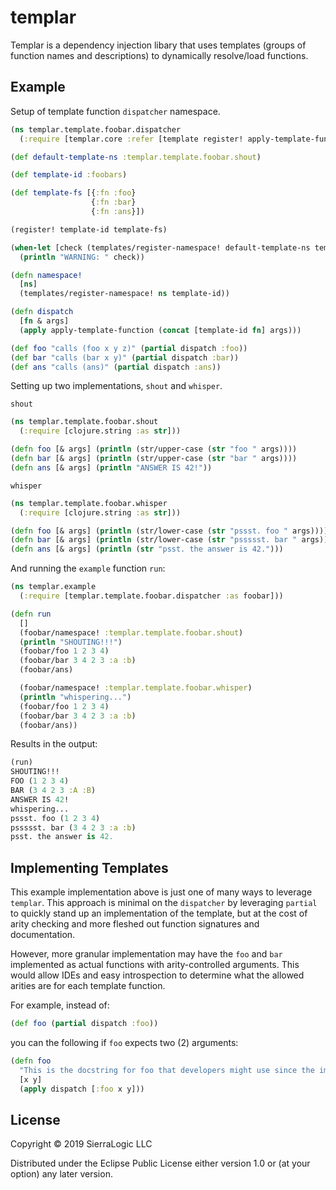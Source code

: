 # templar

Templar is a dependency injection libary that uses templates (groups of function names and descriptions) to 
dynamically resolve/load functions.

## Example

Setup of template function `dispatcher` namespace.

```clojure
(ns templar.template.foobar.dispatcher
  (:require [templar.core :refer [template register! apply-template-function] :as templates]))

(def default-template-ns :templar.template.foobar.shout)

(def template-id :foobars)

(def template-fs [{:fn :foo}
                  {:fn :bar}
                  {:fn :ans}])

(register! template-id template-fs)

(when-let [check (templates/register-namespace! default-template-ns template-id)]
  (println "WARNING: " check))

(defn namespace!
  [ns]
  (templates/register-namespace! ns template-id))

(defn dispatch
  [fn & args]
  (apply apply-template-function (concat [template-id fn] args)))

(def foo "calls (foo x y z)" (partial dispatch :foo))
(def bar "calls (bar x y)" (partial dispatch :bar))
(def ans "calls (ans)" (partial dispatch :ans))
```

Setting up two implementations, `shout` and `whisper`.

`shout`

```clojure
(ns templar.template.foobar.shout
  (:require [clojure.string :as str]))

(defn foo [& args] (println (str/upper-case (str "foo " args))))
(defn bar [& args] (println (str/upper-case (str "bar " args))))
(defn ans [& args] (println "ANSWER IS 42!"))
```

`whisper`

```clojure
(ns templar.template.foobar.whisper
  (:require [clojure.string :as str]))

(defn foo [& args] (println (str/lower-case (str "pssst. foo " args))))
(defn bar [& args] (println (str/lower-case (str "pssssst. bar " args))))
(defn ans [& args] (println (str "psst. the answer is 42.")))
```

And running the `example` function `run`:

```clojure
(ns templar.example
  (:require [templar.template.foobar.dispatcher :as foobar]))

(defn run
  []
  (foobar/namespace! :templar.template.foobar.shout)
  (println "SHOUTING!!!")
  (foobar/foo 1 2 3 4)
  (foobar/bar 3 4 2 3 :a :b)
  (foobar/ans)

  (foobar/namespace! :templar.template.foobar.whisper)
  (println "whispering...")
  (foobar/foo 1 2 3 4)
  (foobar/bar 3 4 2 3 :a :b)
  (foobar/ans))
```

Results in the output:

```clojure
(run)
SHOUTING!!!
FOO (1 2 3 4)
BAR (3 4 2 3 :A :B)
ANSWER IS 42!
whispering...
pssst. foo (1 2 3 4)
pssssst. bar (3 4 2 3 :a :b)
psst. the answer is 42.
```

## Implementing Templates

This example implementation above is just one of many ways to leverage `templar`.  This approach is minimal on the `dispatcher` by leveraging
`partial` to quickly stand up an implementation of the template, but at the cost of arity checking and more fleshed out
function signatures and documentation.

However, more granular implementation may have the `foo` and `bar` implemented as actual functions with arity-controlled
arguments.  This would allow IDEs and easy introspection to determine what the allowed arities are for each template
function.

For example, instead of:

```clojure
(def foo (partial dispatch :foo))
```

you can the following if `foo` expects two (2) arguments:

```clojure
(defn foo
  "This is the docstring for foo that developers might use since the implemented `foo` might be in libary jar somewhere."
  [x y]
  (apply dispatch [:foo x y]))
```

## License

Copyright © 2019 SierraLogic LLC

Distributed under the Eclipse Public License either version 1.0 or (at
your option) any later version.
